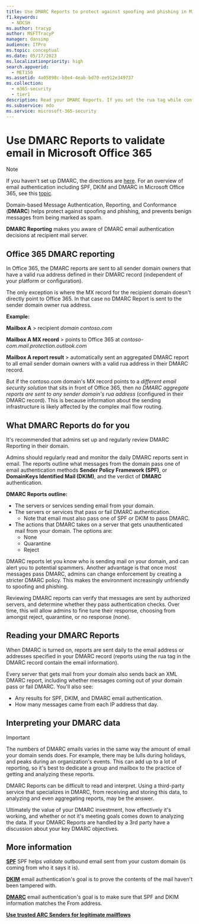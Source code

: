 ```yaml
---
title: Use DMARC Reports to protect against spoofing and phishing in Microsoft Office 365
f1.keywords:
  - NOCSH
ms.author: tracyp
author: MSFTTracyP
manager: dansimp
audience: ITPro
ms.topic: conceptual
ms.date: 05/17/2023
ms.localizationpriority: high
search.appverid:
  - MET150
ms.assetid: 4a05898c-b8e4-4eab-bd70-ee912e349737
ms.collection:
  - m365-security
  - tier1
description: Read your DMARC Reports. If you set the rua tag while configuring, DMARC Reports are sent daily to the email addresses specified, which help admins and SecOps fight spoofing and phishing emails. Domain-based Message Authentication, Reporting, and Conformance (DMARC) validate messages sent from your organization, and generate reporting that highlights DMARC effectiveness.
ms.subservice: mdo
ms.service: microsoft-365-security
---
```


# Use DMARC Reports to validate email in Microsoft Office 365

> [!NOTE]
> If you haven't set up DMARC, the directions are [here](email-authentication-dmarc-configure.md). For an overview of email authentication including SPF, DKIM and DMARC in Microsoft Office 365, see this [topic](email-authentication-about.md).

Domain-based Message Authentication, Reporting, and Conformance (**DMARC**) helps protect against spoofing and phishing, and prevents benign messages from being marked as spam.

**DMARC Reporting** makes you aware of DMARC email authentication decisions at recipient mail server.

## Office 365 DMARC reporting

In Office 365, the DMARC reports are sent to all sender domain owners that have a valid rua address defined in their DMARC record (independent of your platform or configuration).

The only exception is where the MX record for the recipient domain doesn't directly point to Office 365. In that case no DMARC Report is sent to the sender domain owner rua address.

**Example:**

**Mailbox A** > recipient *domain contoso.com*

**Mailbox A MX record** > points to Office 365 at *contoso-com.mail.protection.outlook.com*

**Mailbox A report result** > automatically sent an aggregated DMARC report to all email sender domain owners with a valid rua address in their DMARC record.

But if the contoso.com domain's MX record points to a *different email security solution* that sits in front of Office 365, then *no DMARC aggregate reports are sent to any sender domain's rua address* (configured in their DMARC record). This is because information about the sending infrastructure is likely affected by the complex mail flow routing.

## What DMARC Reports do for you

It's recommended that admins set up and regularly review DMARC Reporting in their domain.

Admins should regularly read and monitor the daily DMARC reports sent in email. The reports outline what messages from the domain pass one of email authentication methods **Sender Policy Framework (SPF)**, or **DomainKeys Identified Mail (DKIM)**, and the verdict of **DMARC** authentication.

**DMARC Reports outline:**

- The servers or services sending email from your domain.
- The servers or services that pass or fail DMARC authentication.
    - Note that email must also pass one of SPF or DKIM to pass DMARC.
- The actions that DMARC takes on a server that gets unauthenticated mail from your domain. The options are:
    - None
    - Quarantine
    - Reject

DMARC reports let you know who is sending mail on your domain, and can alert you to potential spammers. Another advantage is that once most messages pass DMARC, admins can change enforcement by creating a stricter DMARC policy. This makes the environment increasingly unfriendly to spoofing and phishing.

Reviewing DMARC reports can verify that messages are sent by authorized servers, and determine whether they pass authentication checks. Over time, this will allow admins to fine tune their response, choosing from amongst reject, quarantine, or no response (none).

## Reading your DMARC Reports

When DMARC is turned on, reports are sent daily to the email address or addresses specified in your DMARC record (reports using the rua tag in the DMARC record contain the email information).

Every server that gets mail from your domain also sends back an XML DMARC report, including whether messages coming out of your domain pass or fail DMARC. You'll also see:

- Any results for SPF, DKIM, and DMARC email authentication.
- How many messages came from each IP address that day.

## Interpreting your DMARC data

> [!IMPORTANT]
> The numbers of DMARC emails varies in the same way the amount of email your domain sends does. For example, there may be lulls during holidays, and peaks during an organization's events. This can add up to a lot of reporting, so it's best to dedicate a group and mailbox to the practice of getting and analyzing these reports.

DMARC Reports can be difficult to read and interpret. Using a third-party service that specializes in DMARC, from receiving and storing this data, to analyzing and even aggregating reports, may be the answer.

Ultimately the value of your DMARC investment, how effectively it's working, and whether or not it's meeting goals comes down to analyzing the data. If your DMARC Reports are handled by a 3rd party have a discussion about your key DMARC objectives.

## More information

[**SPF**](email-authentication-spf-configure.md) SPF helps *validate* outbound email sent from your custom domain (is coming from who it says it is).

[**DKIM**](email-authentication-dkim-configure.md) email authentication's goal is to prove the contents of the mail haven't been tampered with.

[**DMARC**](email-authentication-dmarc-configure.md) email authentication's goal is to make sure that SPF and DKIM information matches the From address.

[**Use trusted ARC Senders for legitimate mailflows**](use-arc-exceptions-to-mark-trusted-arc-senders.md)